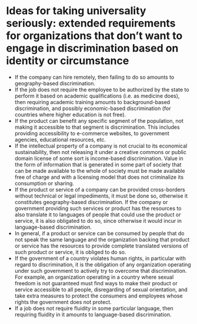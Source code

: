 # Ideas for taking universality seriously: extended requirements for organizations that don’t want to engage in discrimination based on identity or circumstance

- If the company can hire remotely, then failing to do so amounts to geography-based discrimination.
- If the job does not require the employee to be authorized by the state to perform it based on academic qualifications (i.e. as medicine does), then requiring academic training amounts to background-based discrimination, and possibly economic-based discrimination (for countries where higher education is not free).
- If the product can benefit any specific segment of the population, not making it accessible to that segment is discrimination. This includes providing accessibility to e-commerce websites, to government agencies, educational resources, etc.
- If the intellectual property of a company is not crucial to its economical sustainability, then not releasing it under a creative commons or public domain license of some sort is income-based discrimination. Value in the form of information that is generated in some part of society that can be made available to the whole of society must be made available free of charge and with a licensing model that does not criminalize its consumption or sharing.
- If the product or service of a company can be provided cross-borders without technical or legal impediments, it must be done so, otherwise it constitutes geography-based discrimination. If the company or government providing such services or product has the resources to also translate it to languages of people that could use the product or service, it is also obligated to do so, since otherwise it would incur in language-based discrimination.
- In general, if a product or service can be consumed by people that do not speak the same language and the organization backing that product or service has the resources to provide complete translated versions of such product or service, it is obliged to do so.
- If the government of a country violates human rights, in particular with regard to discrimination, it is the obligation of any organization operating under such government to actively try to overcome that discrimination. For example, an organization operating in a country where sexual freedom is not guaranteed must find ways to make their product or service accessible to all people, disregarding of sexual orientation, and take extra measures to protect the consumers and employees whose rights the government does not protect.
- If a job does not require fluidity in some particular language, then requiring fluidity in it amounts to language-based discrimination.
